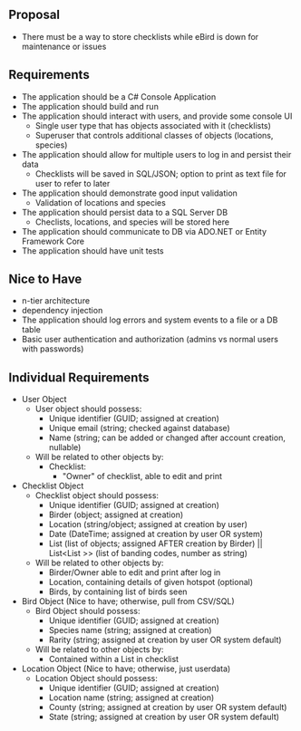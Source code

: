 ## Proposal
- There must be a way to store checklists while eBird is down for maintenance or issues

## Requirements

- The application should be a C# Console Application
- The application should build and run
- The application should interact with users, and provide some console UI
    - Single user type that has objects associated with it (checklists)
    - Superuser that controls additional classes of objects (locations, species)
- The application should allow for multiple users to log in and persist their data
    - Checklists will be saved in SQL/JSON; option to print as text file for user to refer to later
- The application should demonstrate good input validation
    - Validation of locations and species
- The application should persist data to a SQL Server DB
    - Checlists, locations, and species will be stored here
- The application should communicate to DB via ADO.NET or Entity Framework Core
- The application should have unit tests

## Nice to Have

- n-tier architecture
- dependency injection
- The application should log errors and system events to a file or a DB table
- Basic user authentication and authorization (admins vs normal users with passwords)

## Individual Requirements
- User Object
    - User object should possess:
        - Unique identifier (GUID; assigned at creation)
        - Unique email (string; checked against database)
        - Name (string; can be added or changed after account creation, nullable)
    - Will be related to other objects by:
        - Checklist:
            - "Owner" of checklist, able to edit and print
- Checklist Object
    - Checklist object should possess:
        - Unique identifier (GUID; assigned at creation)
        - Birder (object; assigned at creation)
        - Location (string/object; assigned at creation by user)
        - Date (DateTime; assigned at creation by user OR system)
        - List<Bird> (list of objects; assigned AFTER creation by Birder) || List<List <string>>> (list of banding codes, number as string)
    - Will be related to other objects by:
        - Birder/Owner able to edit and print after log in
        - Location, containing details of given hotspot (optional)
        - Birds, by containing list of birds seen
- Bird Object (Nice to have; otherwise, pull from CSV/SQL)
    - Bird Object should possess:
        - Unique identifier (GUID; assigned at creation)
        - Species name (string; assigned at creation)
        - Rarity (string; assigned at creation by user OR system default)
    - Will be related to other objects by:
        - Contained within a List in checklist
- Location Object (Nice to have; otherwise, just userdata)
    - Location Object should possess:
        - Unique identifier (GUID; assigned at creation)
        - Location name (string; assigned at creation)
        - County (string; assigned at creation by user OR system default)
        - State (string; assigned at creation by user OR system default)

